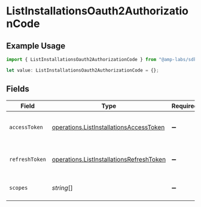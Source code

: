 # ListInstallationsOauth2AuthorizationCode

## Example Usage

```typescript
import { ListInstallationsOauth2AuthorizationCode } from "@amp-labs/sdk-node/models/operations";

let value: ListInstallationsOauth2AuthorizationCode = {};
```

## Fields

| Field                                                                                                | Type                                                                                                 | Required                                                                                             | Description                                                                                          |
| ---------------------------------------------------------------------------------------------------- | ---------------------------------------------------------------------------------------------------- | ---------------------------------------------------------------------------------------------------- | ---------------------------------------------------------------------------------------------------- |
| `accessToken`                                                                                        | [operations.ListInstallationsAccessToken](../../models/operations/listinstallationsaccesstoken.md)   | :heavy_minus_sign:                                                                                   | The access token for the connection.                                                                 |
| `refreshToken`                                                                                       | [operations.ListInstallationsRefreshToken](../../models/operations/listinstallationsrefreshtoken.md) | :heavy_minus_sign:                                                                                   | The refresh token to use for the connection.                                                         |
| `scopes`                                                                                             | *string*[]                                                                                           | :heavy_minus_sign:                                                                                   | The scopes for the tokens.                                                                           |